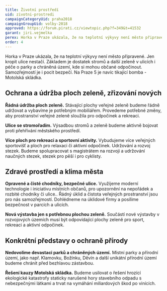 ```yaml
---
title: Životní prostředí
uid: zivotni-prostredi
campaignCategoryUid: praha2018
campaignGroupUid: volby-2018
approved: https://forum.pirati.cz/viewtopic.php?f=349&t=41532
garant: jiri.vejmelka
perex: Horka v Praze ukázala, že na teplotní výkyvy není město připravené. Jen kropit ulice nestačí. Základem je dostatek stromů a další zeleně v ulicích i péče o parky a chráněná území, kde si mohou občané odpočinout. Samozřejmostí je i pocit bezpečí. Na Praze 5 je navíc tikající bomba - Motolská skládka. 
order: 4
---
```


Horka v Praze ukázala, že na teplotní výkyvy není město připravené. Jen kropit ulice nestačí. Základem je dostatek stromů a další zeleně v ulicích i péče o parky a chráněná území, kde si mohou občané odpočinout. Samozřejmostí je i pocit bezpečí. Na Praze 5 je navíc tikající bomba - Motolská skládka. 

## Ochrana a údržba ploch zeleně, zřizování nových

**Řádná údržba ploch zeleně.** Stávající plochy veřejné zeleně budeme řádně udržovat a vybavíme je potřebným mobiliářem. Provedeme potřebné změny, aby prostranství veřejné zeleně sloužila pro odpočinek a rekreaci.

**Ulice se stromořadím.** Výsadbou stromů a zeleně budeme aktivně bojovat proti přehřívání městského prostředí. 

**Více ploch pro rekreaci a sportovní aktivity.** Vybudujeme více veřejných sportovišť a ploch pro relaxaci či aktivní odpočinek.
Udržování a rozvoj stezek. Budeme spolupracovat s magistrátem na rozvoji a udržování naučných stezek, stezek pro pěší i pro cyklisty. 

## Zdravé prostředí a klima města

**Opravené a čisté chodníky, bezpečné ulice.** Využijeme moderní technologie i iniciativu místních občanů, pro upozornění na nepořádek a rozbité chodníky či ulice.. Řádný úklid a čistota veřejných prostranství jsou pro nás samozřejmostí. Dohlédneme na úklidové firmy a posílíme bezpečnost v parcích a ulicích.

**Nová výstavba jen s potřebnou plochou zeleně.** Součástí nové výstavby v rozvojových územích musí být odpovídající plochy zeleně pro sport, rekreaci a aktivní odpočinek.

## Konkrétní představy o ochraně přírody 

**Nedovolíme devastaci parků a chráněných území.** Místní parky a přírodní území, jako např. Klamovku, Božínku, Děvín a další unikátní přírodní území budeme chránit před bezhlavou zástavbou.  

**Řešení kauzy Motolská skládka.** Budeme usilovat o řešení hrozící ekologické katastrofy staticky narušené hory stavebního odpadu s nebezpečnými látkami a trvat na vymáhání miliardových škod po vinících.
